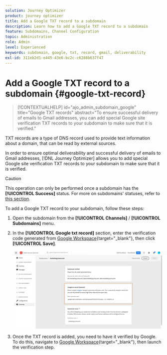 ```yaml
---
solution: Journey Optimizer
product: journey optimizer
title: Add a Google TXT record to a subdomain
description: Learn how to add a Google TXT record to a subdomain
feature: Subdomains, Channel Configuration
topic: Administration
role: Admin
level: Experienced
keywords: subdomain, google, txt, record, gmail, deliverability
exl-id: 311eb2d1-e445-43e6-bc2c-c6288b637f47
---
```

# Add a Google TXT record to a subdomain {#google-txt-record}

>[!CONTEXTUALHELP]
>id="ajo_admin_subdomain_google"
>title="Google TXT records"
>abstract="To ensure successful delivery of emails to Gmail addresses, you can add special Google site verification TXT records to your subdomain to make sure that it is verified."

TXT records are a type of DNS record used to provide text information about a domain, that can be read by external sources.

In order to ensure optimal deliverability and successful delivery of emails to Gmail addresses, [!DNL Journey Optimizer] allows you to add special Google site verification TXT records to your subdomain to make sure that it is verified.

>[!CAUTION]
>
> This operation can only be performed once a subdomain has the **[!UICONTROL Success]** status. For more on subdomains' statuses, refer to [this section](about-subdomain-delegation.md#access-delegated-subdomains).

To add a Google TXT record to your subdomain, follow these steps:

1. Open the subdomain from the **[!UICONTROL Channels]** / **[!UICONTROL Subdomains]** menu.

1. In the **[!UICONTROL Google txt record]** section, enter the verification code generated from [Google Workspace](https://support.google.com/a/answer/183895){target="_blank"}<!--G Suite Admin tools-->, then click **[!UICONTROL Save]**.

    ![](assets/subdomain-google-txt.png)
    
1. Once the TXT record is added, you need to have it verified by Google. To do this, navigate to [Google Workspace](https://support.google.com/a/answer/183895){target="_blank"}<!--G Suite Admin tools-->, then launch the verification step.
